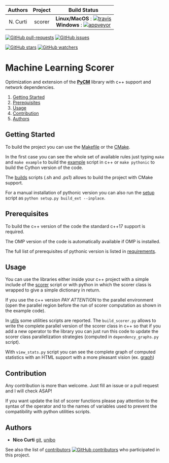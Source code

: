 | **Authors**  | **Project** |  **Build Status**              |
|:------------:|:-----------:|:-----------------------------:|
|   N. Curti   |    scorer   |  **Linux/MacOS** : [![travis](https://travis-ci.com/Nico-Curti/scorer.svg?branch=master)](https://travis-ci.com/Nico-Curti/scorer) <br/>                            **Windows**     : [![appveyor](https://ci.appveyor.com/api/projects/status/4whrmb6qsp3nefgp?svg=true)](https://ci.appveyor.com/project/Nico-Curti/scorer) |

[![GitHub pull-requests](https://img.shields.io/github/issues-pr/Nico-Curti/scorer.svg?style=plastic)](https://github.com/Nico-Curti/scorer/pulls)
[![GitHub issues](https://img.shields.io/github/issues/Nico-Curti/scorer.svg?style=plastic)](https://github.com/Nico-Curti/scorer/issues)

[![GitHub stars](https://img.shields.io/github/stars/Nico-Curti/scorer.svg?label=Stars&style=social)](https://github.com/Nico-Curti/scorer/stargazers)
[![GitHub watchers](https://img.shields.io/github/watchers/Nico-Curti/scorer.svg?label=Watch&style=social)](https://github.com/Nico-Curti/scorer/watchers)

# Machine Learning Scorer

Optimization and extension of the [**PyCM**](https://github.com/sepandhaghighi/pycm) library with c++ support and network dependencies.

1. [Getting Started](#getting-started)
2. [Prerequisites](#prerequisites)
3. [Usage](#usage)
4. [Contribution](#contribution)
5. [Authors](#authors)

## Getting Started

To build the project you can use the [Makefile](https://github.com/Nico-Curti/scorer/blob/master/Makefile) or the [CMake](https://github.com/Nico-Curti/scorer/blob/master/CMakeLists.txt).

In the first case you can see the whole set of available rules just typing `make` and `make example` to build the [example](https://github.com/Nico-Curti/scorer/blob/master/example/example.cpp) script in c++ or `make pythonic` to build the Cython version of the code.

The [builds](https://github.com/Nico-Curti/scorer/blob/master/build.sh) scripts (.sh and .ps1) allows to build the project with CMake support.

For a manual installation of pythonic version you can also run the [setup](https://github.com/Nico-Curti/scorer/blob/master/setup.py) script as `python setup.py build_ext --inplace`.

## Prerequisites

To build the c++ version of the code the standard c++17 support is required.

The OMP version of the code is automatically available if OMP is installed.

The full list of prerequisites of pythonic version is listed in [requirements](https://github.com/Nico-Curti/scorer/blob/master/requirements.txt
).

## Usage

You can use the libraries either inside your c++ project with a simple include of the [scorer](https://github.com/Nico-Curti/scorer/blob/master/include/scorer.h) script or with python in which the scorer class is wrapped to give a simple dictionary in return.

If you use the c++ version *PAY ATTENTION* to the parallel environment (open the parallel region before the run of scorer computation as shown in the example code).

In [utils](https://github.com/Nico-Curti/scorer/tree/master/utils) some utilities scripts are reported.
The `build_scorer.py` allows to write the complete parallel version of the scorer class in c++ so that if you add a new operator to the library you can just run this code to update the scorer class parallelization strategies (computed in `dependency_graphs.py` script).

With `view_stats.py` script you can see the complete graph of computed statistics with an HTML support with a more pleasant vision (ex. [graph](https://github.com/Nico-Curti/scorer/blob/master/img/dependency_graph.html))

## Contribution

Any contribution is more than welcome. Just fill an issue or a pull request and I will check ASAP!

If you want update the list of scorer functions please pay attention to the syntax of the operator and to the names of variables used to prevent the compatibility with python utilities scripts.

## Authors

* **Nico Curti** [git](https://github.com/Nico-Curti), [unibo](https://www.unibo.it/sitoweb/nico.curti2)

See also the list of [contributors](https://github.com/Nico-Curti/Scorer/contributors) [![GitHub contributors](https://img.shields.io/github/contributors/Nico-Curti/scorer.svg?style=plastic)](https://github.com/Nico-Curti/scorer/graphs/contributors/) who participated in this project.

